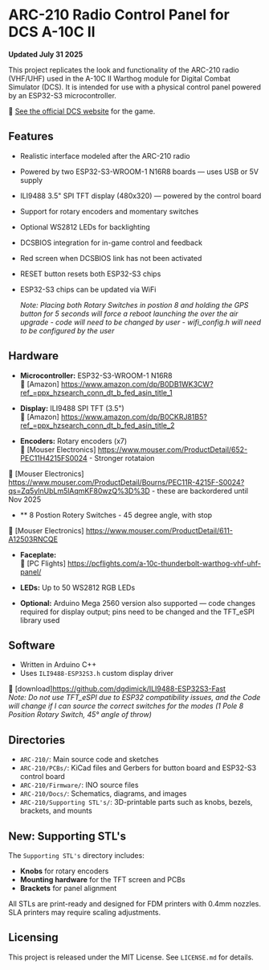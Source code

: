 # ARC-210 Radio Control Panel for DCS A-10C II

**Updated July 31 2025**

This project replicates the look and functionality of the ARC-210 radio (VHF/UHF) used in the A-10C II Warthog module for Digital Combat Simulator (DCS). It is intended for use with a physical control panel powered by an ESP32-S3 microcontroller.

🔗 [See the official DCS website](https://www.digitalcombatsimulator.com/en/) for the game.

## Features

- Realistic interface modeled after the ARC-210 radio
- Powered by two ESP32-S3-WROOM-1 N16R8 boards — uses USB or 5V supply
- ILI9488 3.5" SPI TFT display (480x320) — powered by the control board
- Support for rotary encoders and momentary switches
- Optional WS2812 LEDs for backlighting
- DCSBIOS integration for in-game control and feedback
- Red screen when DCSBIOS link has not been activated
- RESET button resets both ESP32-S3 chips
- ESP32-S3 chips can be updated via WiFi

  *Note: Placing both Rotary Switches in postion 8 and holding the GPS button for 5 seconds will force a reboot launching the over the air upgrade - code will need to be changed by user - wifi_config.h will need to be configured by the user* 

## Hardware

- **Microcontroller:** ESP32-S3-WROOM-1 N16R8  
🔗 [Amazon] https://www.amazon.com/dp/B0DB1WK3CW?ref_=ppx_hzsearch_conn_dt_b_fed_asin_title_1

- **Display:** ILI9488 SPI TFT (3.5")  
🔗 [Amazon] https://www.amazon.com/dp/B0CKRJ81B5?ref_=ppx_hzsearch_conn_dt_b_fed_asin_title_2

- **Encoders:** Rotary encoders (x7)  
🔗 [Mouser Electronics] https://www.mouser.com/ProductDetail/652-PEC11H4215FS0024 - Stronger rotataion

🔗 [Mouser Electronics] https://www.mouser.com/ProductDetail/Bourns/PEC11R-4215F-S0024?qs=Zq5ylnUbLm5lAqmKF80wzQ%3D%3D - these are backordered until Nov 2025


- ** 8 Postion Rotery Switches - 45 degree angle, with stop

🔗 [Mouser Electronics] https://www.mouser.com/ProductDetail/611-A12503RNCQE


- **Faceplate:**  
🔗 [PC Flights] https://pcflights.com/a-10c-thunderbolt-warthog-vhf-uhf-panel/

- **LEDs:** Up to 50 WS2812 RGB LEDs

- **Optional:** Arduino Mega 2560 version also supported — code changes required for display output; pins need to be changed and the TFT_eSPI library used

## Software

- Written in Arduino C++
- Uses `ILI9488-ESP32S3.h` custom display driver

🔗 [download]https://github.com/dgdimick/ILI9488-ESP32S3-Fast  
  *Note: Do not use TFT_eSPI due to ESP32 compatibility issues, and the Code will change if I can source the correct switches for the modes (1 Pole 8 Position Rotary Switch, 45° angle of throw)*

## Directories

- `ARC-210/`: Main source code and sketches
- `ARC-210/PCBs/`: KiCad files and Gerbers for button board and ESP32-S3 control board
- `ARC-210/Firmware/`: INO source files
- `ARC-210/Docs/`: Schematics, diagrams, and images
- `ARC-210/Supporting STL's/`: 3D-printable parts such as knobs, bezels, brackets, and mounts

## New: Supporting STL's

The `Supporting STL's` directory includes:
- **Knobs** for rotary encoders
- **Mounting hardware** for the TFT screen and PCBs
- **Brackets** for panel alignment

All STLs are print-ready and designed for FDM printers with 0.4mm nozzles. SLA printers may require scaling adjustments.

## Licensing

This project is released under the MIT License. See `LICENSE.md` for details.
